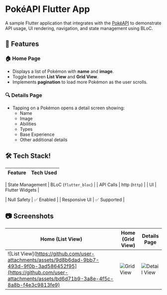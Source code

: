 # PokéAPI Flutter App

A sample Flutter application that integrates with the [PokéAPI](https://pokeapi.co/) to demonstrate API usage, UI rendering, navigation, and state management using BLoC.

## 📱 Features

### 🏠 Home Page
- Displays a list of Pokémon with **name** and **image**.
- Toggle between **List View** and **Grid View**.
- Implements **pagination** to load more Pokémon as the user scrolls.

### 🔍 Details Page
- Tapping on a Pokémon opens a detail screen showing:
  - Name
  - Image
  - Abilities
  - Types
  - Base Experience
  - Other additional details

## 🛠️ Tech Stack!

| Feature         | Tech Used        |
|----------------|------------------|

| State Management | BLoC (`flutter_bloc`) |
| API Calls        | http (`http`)     |
| UI              | Flutter Widgets |

| Null Safety     | ✅ Enabled       |
| Responsive UI   | ✅ Supported     |

## 📷 Screenshots

| Home (List View) | Home (Grid View) | Details Page |
|------------------|------------------|--------------|
| ![List View](https://github.com/user-attachments/assets/9d8b6dad-9bb7-493d-9f0b-3ad586452f95](https://github.com/user-attachments/assets/bd6d71b9-3a8e-4f5c-8a8b-f4e3c9813fe9)| ![Grid View](https://github.com/user-attachments/assets/7d0e9558-aa0b-4a6a-94b1-f42c27d4caee)| ![Detail View](https://github.com/user-attachments/assets/d28382b8-526e-488e-a6c4-a61d32e1cfdb) |
